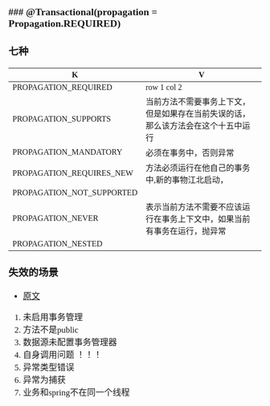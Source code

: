 <span  style="font-family: Simsun,serif; font-size: 17px; ">

### ### @Transactional(propagation = Propagation.REQUIRED)

### 七种

| K                         | V                                        |
|---------------------------|------------------------------------------|
| PROPAGATION_REQUIRED      | row 1 col 2                              |
| PROPAGATION_SUPPORTS      | 当前方法不需要事务上下文，但是如果存在当前失误的话，那么该方法会在这个十五中运行 |
| PROPAGATION_MANDATORY     | 必须在事务中，否则异常                              |
| PROPAGATION_REQUIRES_NEW  | 方法必须运行在他自己的事务中,新的事物江北启动，                 |
| PROPAGATION_NOT_SUPPORTED |                                          |
| PROPAGATION_NEVER         | 表示当前方法不需要不应该运行在事务上下文中，如果当前有事务在运行，抛异常     |
| PROPAGATION_NESTED        |                                          |

### 失效的场景

- [原文](https://blog.csdn.net/jiahao1186/article/details/122484466)

1. 未启用事务管理
2. 方法不是public
3. 数据源未配置事务管理器
4. 自身调用问题 ！！！
5. 异常类型错误
6. 异常为捕获
7. 业务和spring不在同一个线程

</span>